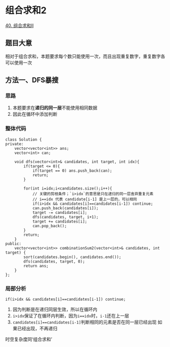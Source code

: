 # 组合求和2

[40. 组合求和II](https://leetcode.cn/problems/combination-sum-ii/)

## 题目大意
相对于组合求和，本题要求每个数只能使用一次，而且出现重复数字，重复数字各可以使用一次

## 方法一、DFS暴搜

### 思路
1. 本题要求在**递归的同一层**不能使用相同数据
2. 因此在循环中添加判断

### 整体代码
```
class Solution {
private:
    vector<vector<int>> ans;
    vector<int> can;

    void dfs(vector<int>& candidates, int target, int idx){
        if(target <= 0){
            if(target == 0) ans.push_back(can);
            return;
        }

        for(int i=idx;i<candidates.size();i++){
            // 关键的剪枝条件；`i>idx`的意思是只在递归的同一层舍弃重复元素
            // i==idx 代表 candidate[i-1] 是上一层的，可以相同
            if(i>idx && candidates[i]==candidates[i-1]) continue;
            can.push_back(candidates[i]);
            target -= candidates[i];
            dfs(candidates, target, i+1);
            target += candidates[i];
            can.pop_back();
        }
        return;
    }
public:
    vector<vector<int>> combinationSum2(vector<int>& candidates, int target) {
        sort(candidates.begin(), candidates.end());
        dfs(candidates, target, 0);
        return ans;
    }
};
```

### 局部分析
```
if(i>idx && candidates[i]==candidates[i-1]) continue;
```
1. 因为判断是在递归同层生效，所以在循环内
2. `i>idx`保证了在循环内判断，因为`i==idx`时，`i-1`还在上一层
3. `candidates[i]==candidates[i-1]`判断相同的元素是否在同一层已经出现
   如果已经出现，不再递归

时空复杂度同‘组合求和’
